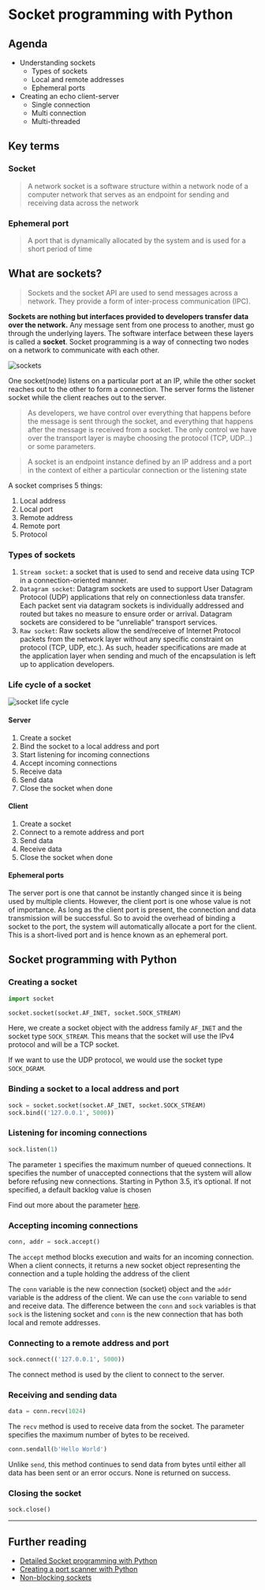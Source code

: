 # Socket programming with Python

## Agenda
* Understanding sockets
  * Types of sockets
  * Local and remote addresses
  * Ephemeral ports
* Creating an echo client-server
  * Single connection
  * Multi connection
  * Multi-threaded

## Key terms
### Socket
> A network socket is a software structure within a network node of a computer network that serves as an endpoint for sending and receiving data across the network

### Ephemeral port
> A port that is dynamically allocated by the system and is used for a short period of time

## What are sockets?
> Sockets and the socket API are used to send messages across a network. They provide a form of inter-process communication (IPC). 

**Sockets are nothing but interfaces provided to developers transfer data over the network.**
Any message sent from one process to another, must go through the underlying layers. The software interface between these layers is called a **socket**. 
Socket programming is a way of connecting two nodes on a network to communicate with each other.

![sockets](https://www.alpharithms.com/wp-content/uploads/164/network-sockets-diagram.jpg)

One socket(node) listens on a particular port at an IP, while the other socket reaches out to the other to form a connection. The server forms the listener socket while the client reaches out to the server.

> As developers, we have control over everything that happens before the message is sent through the socket, and everything that happens after the message is received from a socket. The only control we have over the transport layer is maybe choosing the protocol (TCP, UDP…) or some parameters.


> A socket is an endpoint instance defined by an IP address and a port in the context of either a particular connection or the listening state

A socket comprises 5 things:
1. Local address
2. Local port
3. Remote address
4. Remote port
5. Protocol

### Types of sockets
1. `Stream socket`: a socket that is used to send and receive data using TCP in a connection-oriented manner.
2. `Datagram socket`: Datagram sockets are used to support User Datagram Protocol (UDP) applications that rely on connectionless data transfer. Each packet sent via datagram sockets is individually addressed and routed but takes no measure to ensure order or arrival. Datagram sockets are considered to be “unreliable” transport services.
3. `Raw socket`: Raw sockets allow the send/receive of Internet Protocol packets from the network layer without any specific constraint on protocol (TCP, UDP, etc.). As such, header specifications are made at the application layer when sending and much of the encapsulation is left up to application developers.


### Life cycle of a socket

![socket life cycle](https://files.realpython.com/media/sockets-tcp-flow.1da426797e37.jpg)

#### Server

1. Create a socket
2. Bind the socket to a local address and port
3. Start listening for incoming connections
4. Accept incoming connections
5. Receive data
6. Send data
7. Close the socket when done

#### Client
1. Create a socket
2. Connect to a remote address and port
3. Send data
4. Receive data
5. Close the socket when done

#### Ephemeral ports
The server port is one that cannot be instantly changed since it is being used by multiple clients. However, the client port is one whose value is not of importance. As long as the client port is present, the connection and data transmission will be successful. So to avoid the overhead of binding a socket to the port, the system will automatically allocate a port for the client. This is a short-lived port and is hence known as an ephemeral port.

## Socket programming with Python

### Creating a socket

```python
import socket

socket.socket(socket.AF_INET, socket.SOCK_STREAM)
```

Here, we create a socket object with the address family `AF_INET` and the socket type `SOCK_STREAM`.
This means that the socket will use the IPv4 protocol and will be a TCP socket.

If we want to use the UDP protocol, we would use the socket type `SOCK_DGRAM`.

### Binding a socket to a local address and port

```python
sock = socket.socket(socket.AF_INET, socket.SOCK_STREAM)
sock.bind(('127.0.0.1', 5000))
```

### Listening for incoming connections

```python
sock.listen(1)
```
The parameter `1` specifies the maximum number of queued connections.
It specifies the number of unaccepted connections that the system will allow before refusing new connections. Starting in Python 3.5, it’s optional. If not specified, a default backlog value is chosen

Find out more about the parameter [here](https://tangentsoft.net/wskfaq/advanced.html#backlog).

### Accepting incoming connections

```python
conn, addr = sock.accept()
```

The `accept` method blocks execution and waits for an incoming connection. When a client connects, it returns a new socket object representing the connection and a tuple holding the address of the client

The `conn` variable is the new connection (socket) object and the `addr` variable is the address of the client. We can use the `conn` variable to send and receive data. The difference between the `conn` and `sock` variables is that `sock` is the listening socket and `conn` is the new connection that has both local and remote addresses.

### Connecting to a remote address and port

```python
sock.connect(('127.0.0.1', 5000))
```

The connect method is used by the client to connect to the server.


### Receiving and sending data

```python
data = conn.recv(1024)
```
The `recv` method is used to receive data from the socket. The parameter specifies the maximum number of bytes to be received.

```python
conn.sendall(b'Hello World')
```
Unlike `send`, this method continues to send data from bytes until either all data has been sent or an error occurs. None is returned on success.

### Closing the socket

```python
sock.close()
```
---

## Further reading
* [Detailed Socket programming with Python](https://realpython.com/python-sockets/#background)
* [Creating a port scanner with Python](https://www.thepythoncode.com/article/make-port-scanner-python)
* [Non-blocking sockets](https://docs.python.org/3/howto/sockets.html#non-blocking-sockets)